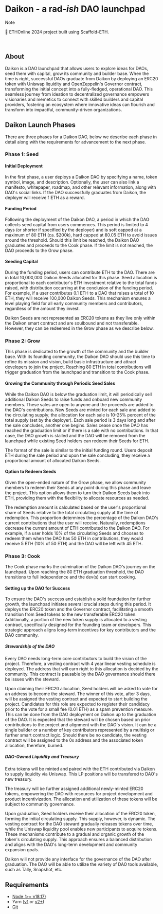 # Daikon - a rad<em>-ish</em> DAO launchpad

> [!NOTE]
> :construction_worker: ETHOnline 2024 project built using Scaffold-ETH. 

<br>

## About

Daikon is a DAO launchpad that allows users to explore ideas for DAOs, seed them with capital, grow its community and builder base. When the time is right, successful DAOs graduate from Daikon by deploying an ERC20 token with Uniswap liquidity and OpenZeppelin's Governor contract, transforming the initial concept into a fully-fledged, operational DAO. 
This seamless journey from ideation to decentralized governance empowers visionaries and memetics to connect with skilled builders and capital providers, fostering an ecosystem where innovative ideas can flourish and transform into impactful, community-driven organizations.

## Daikon Launch Phases

There are three phases for a Daikon DAO, below we describe each phase in detail along with the requirements for advancement to the next phase.

### Phase 1: Seed
#### Initial Deployment
In the first phase, a user deploys a Daikon DAO by specifying a name, token symbol, image, and description. Optionally, the user can also link a manifesto, whitepaper, roadmap, and other relevant information, along with DAO's social links. If the DAO successfully graduates from Daikon, the deployer will receive 1 ETH as a reward.
#### Funding Period
Following the deployment of the Daikon DAO, a period in which the DAO collects seed capital from users commences. This period is limited to 4 days (or shorter if specified by the deployer) and is soft capped at a maximum of 80 ETH (ca. $200k), hard capped at 80.05 ETH to avoid issues around the threshold. Should this limit be reached, the Daikon DAO graduates and proceeds to the Cook phase. If the limit is not reached, the DAO proceeds to the Grow phase.

#### Seeding Capital
During the funding period, users can contribute ETH to the DAO. There are in total 10,000,000 Daikon Seeds allocated for this phase. Seed allocation is proportional to each contributor's ETH investment relative to the total funds raised, with distribution occurring at the conclusion of the funding period. For example, if a user contributes 0.1 ETH to a DAO that raises a total of 10 ETH, they will receive 100,000 Daikon Seeds. This mechanism ensures a level playing field for all early community members and contributors, regardless of the amount they invest.

Daikon Seeds are not represented as ERC20 tokens as they live only within the Daikon smart contract and are soulbound and not transferable. However, they can be redeemed in the Grow phase as we describe below.

### Phase 2: Grow
This phase is dedicated to the growth of the community and the builder base. With its founding community, the Daikon DAO should use this time to refine its mission and vision, build basic infrastructure and attract developers to join the project. Reaching 80 ETH in total contributions will trigger graduation from the launchpad and transition to the Cook phase.

#### Growing the Community through Periodic Seed Sales
While the Daikon DAO is below the graduation limit, it will periodically sell additional Daikon Seeds to raise funds and onboard new community members. These sales are open to anyone and the proceeds are added to the DAO's contributions. New Seeds are minted for each sale and added to the circulating supply; the allocation for each sale is 10-25% percent of the total supply (set by the deployer). Each sale period is 3 days long and after the sale concludes, another one begins. Sales cease once the DAO has reached the graduation limit or if there is a sale with no contributions. In that case, the DAO growth is stalled and the DAO will be removed from the launchpad while existing Seed holders can redeem their Seeds for ETH.

The format of the sale is similar to the initial funding round. Users deposit ETH during the sale period and upon the sale concluding, they receive a proportional amount of allocated Daikon Seeds. 


#### Option to Redeem Seeds
Given the open-ended nature of the Grow phase, we allow community members to redeem their Seeds at any point during this phase and leave the project. This option allows them to turn their Daikon Seeds back into ETH, providing them with the flexibility to allocate resources as needed. 

The redemption amount is calculated based on the user's proportional share of Seeds relative to the total circulating supply at the time of redemption. This proportion determines the percentage of the Daikon DAO's current contributions that the user will receive. Naturally, redemptions decrease the current amount of ETH contributed to the Daikon DAO. For example, if a user holds 10% of the circulating Seeds and chooses to redeem them when the DAO has 50 ETH in contributions, they would receive 5 ETH (10% of 50 ETH) and the DAO will be left with 45 ETH.

### Phase 3: Cook
The Cook phase marks the culmination of the Daikon DAO's journey on the launchpad. Upon reaching the 80 ETH graduation threshold, the DAO transitions to full independence and the dev(s) can start cooking. 

#### Setting up the DAO for Success
To ensure the DAO's success and establish a solid foundation for further growth, the launchpad initiates several crucial steps during this period. It deploys the ERC20 token and the Governor contract, facilitating a smooth transition from Seed tokens to the new transferable ERC20 token. Additionally, a portion of the new token supply is allocated to a vesting contract, specifically designed for the founding team or developers. This strategic approach aligns long-term incentives for key contributors and the DAO community.

##### Stewardship of the DAO
Every DAO needs long-term core contributors to build the vision of the project. Therefore, a vesting contract with 4 year linear vesting schedule is deployed. The address that will earn right to this allocation is decided by the community. This contract is pausable by the DAO governance should there be issues with the steward.

Upon claiming their ERC20 allocation, Seed holders will be asked to vote for an address to become the steward. The winner of this vote, after 3 days, will be assigned the vesting contract and expected to start building the project. Candidates for this role are expected to register their candidacy prior to the vote for a small fee (0.01 ETH) as a spam prevention measure. This can be done from the DAO deployment on Daikon up to the graduation of the DAO. It is expected that the steward will be chosen based on prior contributions to the project and alignment with the DAO's vision. It can be a single builder or a number of key contributors represented by a multisig or further smart contract logic. Should there be no candidate, the vesting contract will be assigned to the 0x address and the associated token allocation, therefore, burned.

##### DAO-Owned Liquidity and Treasury
Extra tokens will be minted and paired with the ETH contributed via Daikon to supply liquidity via Uniswap. This LP positions will be transfered to DAO's new treasury. 

The treasury will be further assigned additional newly-minted ERC20 tokens, empowering the DAO with resources for project development and product incentivization. The allocation and utilization of these tokens will be subject to community governance.

Upon graduation, Seed holders receive their allocation of the ERC20 token, forming the initial circulating supply. This supply, however, is dynamic. The vesting contract for the DAO steward gradually releases tokens over time, while the Uniswap liquidity pool enables new participants to acquire tokens. These mechanisms contribute to a gradual and organic growth of the token's circulating supply. This approach ensures a balanced distribution and aligns with the DAO's long-term development and community expansion goals.

Daikon will not provide any interface for the governance of the DAO after graduation. The DAO will be able to utilize the variety of DAO tools available, such as Tally, Snapshot, etc.



## Requirements

- [Node (>= v18.17)](https://nodejs.org/en/download/)
- Yarn ([v1](https://classic.yarnpkg.com/en/docs/install/) or [v2+](https://yarnpkg.com/getting-started/install))
- [Git](https://git-scm.com/downloads)
